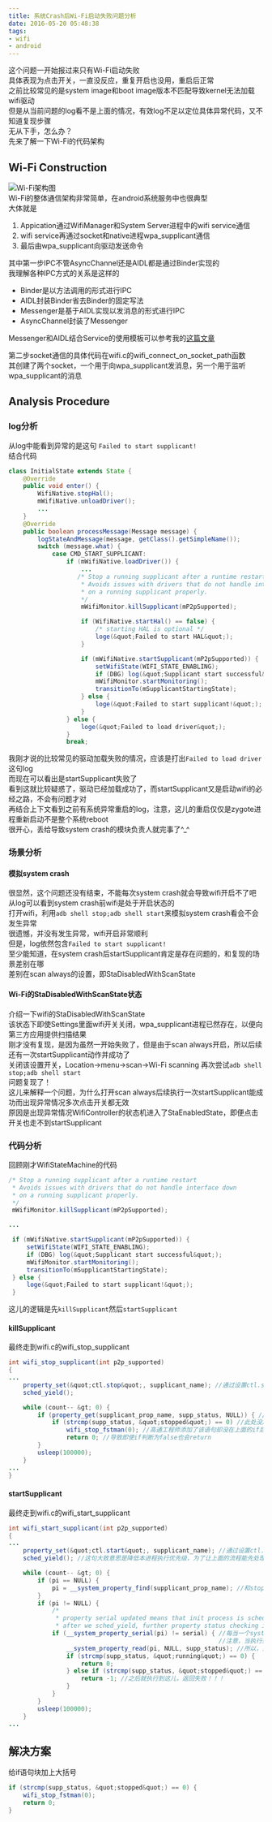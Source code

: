 ```yaml
---
title: 系统Crash后Wi-Fi启动失败问题分析
date: 2016-05-20 05:48:38
tags:
- wifi
- android
---
```

这个问题一开始报过来只有Wi-Fi启动失败  
具体表现为点击开关，一直没反应，重复开启也没用，重启后正常  
之前比较常见的是system image和boot image版本不匹配导致kernel无法加载wifi驱动  
但是从当前问题的log看不是上面的情况，有效log不足以定位具体异常代码，又不知道复现步骤  
无从下手，怎么办？  
先来了解一下Wi-Fi的代码架构

## Wi-Fi Construction
![Wi-Fi架构图](/uploads/wifi_structure.png)  
Wi-Fi的整体通信架构非常简单，在android系统服务中也很典型  
大体就是
1. Appication通过WifiManager和System Server进程中的wifi service通信  
2. wifi service再通过socket和native进程wpa_supplicant通信  
3. 最后由wpa_supplicant向驱动发送命令  

其中第一步IPC不管AsyncChannel还是AIDL都是通过Binder实现的  
我理解各种IPC方式的关系是这样的  
* Binder是以方法调用的形式进行IPC
* AIDL封装Binder省去Binder的固定写法
* Messenger是基于AIDL实现以发消息的形式进行IPC
* AsyncChannel封装了Messenger  

Messenger和AIDL结合Service的使用模板可以参考我的[这篇文章](https://andkid.github.io/2015/10/15/service/)

第二步socket通信的具体代码在wifi.c的wifi_connect_on_socket_path函数  
其创建了两个socket，一个用于向wpa_supplicant发消息，另一个用于监听wpa_supplicant的消息

## Analysis Procedure
### log分析
从log中能看到异常的是这句
`Failed to start supplicant!`  
结合代码
```java
class InitialState extends State {
    @Override
    public void enter() {
        WifiNative.stopHal();
        mWifiNative.unloadDriver();
        ...
    }
    @Override
    public boolean processMessage(Message message) {
        logStateAndMessage(message, getClass().getSimpleName());
        switch (message.what) {
            case CMD_START_SUPPLICANT:
                if (mWifiNative.loadDriver()) {
                    ...
                   /* Stop a running supplicant after a runtime restart
                    * Avoids issues with drivers that do not handle interface down
                    * on a running supplicant properly.
                    */
                    mWifiMonitor.killSupplicant(mP2pSupported);

                    if (WifiNative.startHal() == false) {
                        /* starting HAL is optional */
                        loge(&quot;Failed to start HAL&quot;);
                    }

                    if (mWifiNative.startSupplicant(mP2pSupported)) {
                        setWifiState(WIFI_STATE_ENABLING);
                        if (DBG) log(&quot;Supplicant start successful&quot;);
                        mWifiMonitor.startMonitoring();
                        transitionTo(mSupplicantStartingState);
                    } else {
                        loge(&quot;Failed to start supplicant!&quot;);
                    }
                } else {
                    loge(&quot;Failed to load driver&quot;);
                }
                break;
```
我刚才说的比较常见的驱动加载失败的情况，应该是打出`Failed to load driver`这句log  
而现在可以看出是startSupplicant失败了  
看到这就比较疑惑了，驱动已经加载成功了，而startSupplicant又是启动wifi的必经之路，不会有问题才对  
再结合上下文看到之前有系统异常重启的log，注意，这儿的重启仅仅是zygote进程重新启动不是整个系统reboot  
很开心，丢给导致system crash的模块负责人就完事了^_^

### 场景分析
#### 模拟system crash
很显然，这个问题还没有结束，不能每次system crash就会导致wifi开启不了吧  
从log可以看到system crash前wifi是处于开启状态的  
打开wifi，利用`adb shell stop;adb shell start`来模拟system crash看会不会发生异常  
很遗憾，并没有发生异常，wifi开启非常顺利  
但是，log依然包含`Failed to start supplicant!`  
至少能知道，在system crash后startSupplicant肯定是存在问题的，和复现的场景差别在哪  
差别在scan always的设置，即StaDisabledWithScanState
#### Wi-Fi的StaDisabledWithScanState状态
介绍一下wifi的StaDisabledWithScanState  
该状态下即使Settings里面wifi开关关闭，wpa_supplicant进程已然存在，以便向第三方应用提供扫描结果  
刚才没有复现，是因为虽然一开始失败了，但是由于scan always开启，所以后续还有一次startSupplicant动作并成功了  
关闭该设置开关，Location-&gt;menu-&gt;scan-&gt;Wi-Fi scanning
再次尝试`adb shell stop;adb shell start`  
问题复现了！  
这儿来解释一个问题，为什么打开scan always后续执行一次startSupplicant能成功而出现异常情况多次点击开关都无效  
原因是出现异常情况WifiController的状态机进入了StaEnabledState，即便点击开关也走不到startSupplicant

### 代码分析
回顾刚才WifiStateMachine的代码
```java
/* Stop a running supplicant after a runtime restart
 * Avoids issues with drivers that do not handle interface down
 * on a running supplicant properly.
 */
 mWifiMonitor.killSupplicant(mP2pSupported);

...

 if (mWifiNative.startSupplicant(mP2pSupported)) {
     setWifiState(WIFI_STATE_ENABLING);
     if (DBG) log(&quot;Supplicant start successful&quot;);
     mWifiMonitor.startMonitoring();
     transitionTo(mSupplicantStartingState);
 } else {
     loge(&quot;Failed to start supplicant!&quot;);
 }
```
这儿的逻辑是先`killSupplicant`然后`startSupplicant`
#### killSupplicant
最终走到wifi.c的wifi_stop_supplicant
```java
int wifi_stop_supplicant(int p2p_supported)
{
...
    property_set(&quot;ctl.stop&quot;, supplicant_name); //通过设置ctl.stop的系统属性来启动supplicant
    sched_yield();

    while (count-- &gt; 0) {
        if (property_get(supplicant_prop_name, supp_status, NULL)) { //stop成功后supplicant_prop_name也就是init.svc.p2p_supplicant对应的value会被设为stopped
            if (strcmp(supp_status, &quot;stopped&quot;) == 0) //此处没加块括号
                wifi_stop_fstman(0); //高通工程师添加了该语句却没在上面的if后加块括号
                return 0; //导致即使if判断为false也会return
        }
        usleep(100000);
    }
...
}
```
#### startSupplicant
最终走到wifi.c的wifi_start_supplicant
```java
int wifi_start_supplicant(int p2p_supported)
{
...
    property_set(&quot;ctl.start&quot;, supplicant_name); //通过设置ctl.start的系统属性启动supplicant
    sched_yield(); //这句大致意思是降低本进程执行优先级，为了让上面的流程能先处理，因为现在后续的动作就是等supplicant启动了

    while (count-- &gt; 0) {
        if (pi == NULL) {
            pi = __system_property_find(supplicant_prop_name); //和stop对应，start supplicant成功后会设init.svc.p2p_supplicant为running
        }
        if (pi != NULL) {
            /*
             * property serial updated means that init process is scheduled
             * after we sched_yield, further property status checking is based on this */
            if (__system_property_serial(pi) != serial) { //每当一个system_proper被修改后，其对应的serial也会修改，这儿就是start失败的关键点了，
                                                          //注意，当执行到这儿，上一次的stop动作还没完成！！！
                __system_property_read(pi, NULL, supp_status); //所以，当serial改变实际上是上一次stop的动作触发的，而init.svc.p2p_supplicant是会被设为stopped
                if (strcmp(supp_status, &quot;running&quot;) == 0) {
                    return 0;
                } else if (strcmp(supp_status, &quot;stopped&quot;) == 0) {
                    return -1; //之后就执行到这儿，返回失败！！！
                }
            }
        }
        usleep(100000);
    }
...
```
## 解决方案
给if语句块加上大括号
```java
if (strcmp(supp_status, &quot;stopped&quot;) == 0) {
    wifi_stop_fstman(0);
    return 0;
}
```
